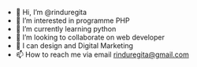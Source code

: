 - 👋 Hi, I’m @rinduregita
- 👀 I’m interested in  programme  PHP
- 🌱 I’m currently learning  python
- 💞️ I’m looking to collaborate on  web developer
- 👧 I can design and Digital Marketing
- 📫 How to reach me  via email rinduregita@gmail.com

<!---
rinduregita/rinduregita is a ✨ special ✨ repository because its `README.md` (this file) appears on your GitHub profile.
You can click the Preview link to take a look at your changes.
--->
